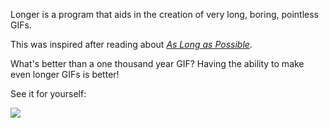 Longer is a program that aids in the creation of very long, boring, pointless GIFs.

This was inspired after reading about [*As Long as Possible*](http://www.aslongaspossible.com/).

What's better than a one thousand year GIF? Having the ability to make even longer GIFs is better!

See it for yourself:

![](http://i.imgur.com/jnzUpBE.png)